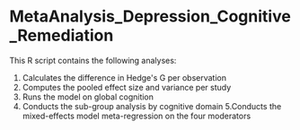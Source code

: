 # MetaAnalysis_Depression_Cognitive_Remediation

This R script contains the following analyses: 

1. Calculates the difference in Hedge's G per observation
2. Computes the pooled effect size and variance per study
3. Runs the model on global cognition
4. Conducts the sub-group analysis by cognitive domain 
5.Conducts the mixed-effects model meta-regression on the four moderators

